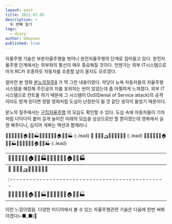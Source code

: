 ```yaml
---
layout: post
title: 2021.07.05
description: >
  두 번째 일기
tags:
  - diary
author: Udayeon
published: true
---
```


자율주행 기술은 부분자율주행을 벗어나 완전자율주행의 단계로 접어들고 있다. 
완전자율주행 단계에서는 외부와의 통신이 매우 중요해질 것이다. 
언젠가는 외부 IT시스템으로 마치 RC카 조종하듯 자동차를 조종할 날이 올지도 모르겠다.

얼마전 본 영화 [분노의질주8](https://movie.naver.com/movie/bi/mi/basic.nhn?code=140731) 가 딱 그런 내용이였다. 
악당이 뉴욕 자동차들의 자율주행 시스템을 해킹해 주인공의 차를 포위하는 씬이 있었는데 좀 아찔하게 느껴졌다.
외부 IT시스템으로 컨트롤 하기 때문에 그 시스템이 DoS(Denial of Service attack)의 공격이라도 받게 된다면 정말
영화처럼 도심이 난장판이 될 것 같단 생각이 들었기 때문이다. 

분노의 질주에서는 [군집자율주행](https://udayeon.github.io/2021/07/05/About-AV/#history-of-autonomous-vehicle) 의 모습도 확인할 수 있다.
도심 속에 자동차들이 기차처럼 다닥다닥 붙어 길게 늘어진 미래의 모습을 상상으로만 할 뿐이였는데 영화에서 실현 해주다니, 심지어 개쩌는 액션과 함께라니


🏨🎄🏩🏢🏪🎄🏠🏡⛪🏭🏨🎄🏩🏢🏪🎄🏠🏡⛪🏭
{:.lead}
        🚗      🚗🚓🚕🛺🚙🚌🚌🚐🚎🚛
{:.lead}
🏨🎄🏩🏢🏪🎄🏠🏡⛪🏭🏨🎄🏩🏢🏪🎄🏠🏡⛪🏭
{:.lead}


|🏨🎄🏩🏢🏪🎄🏠🏡⛪🏭🏨🎄🏩🏢🏪🎄🏠🏡⛪🏭|
|:-----------------------------------------------|
|        🚗      🚗🚓🚕🛺🚙🚌🚌🚐🚎🚛       |
|:-----------------------------------------------|
|🏨🎄🏩🏢🏪🎄🏠🏡⛪🏭🏨🎄🏩🏢🏪🎄🏠🏡⛪🏭|

이런 느낌이였음.
다양한 미디어에서 볼 수 있는 자율주행관련 기술은 다음에 한번 써봐야겠다(⌐■_■)🚗
